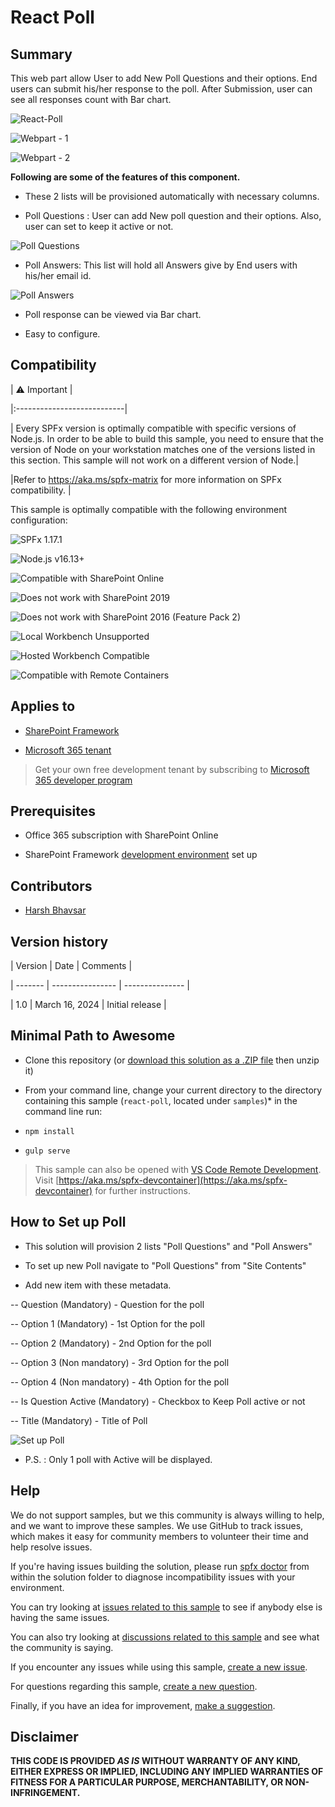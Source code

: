 
  

# React Poll

  

  

## Summary

  

  

This web part allow User to add New Poll Questions and their options. End users can submit his/her response to the poll. After Submission, user can see all responses count with Bar chart.

  

![React-Poll](./assets/react-poll.gif)


![Webpart - 1 ](./assets/wp1.png)

![Webpart - 2 ](./assets/wp2.png)
  

  

**Following are some of the features of this component.**

  

  

- These 2 lists will be provisioned automatically with necessary columns.

  

- Poll Questions : User can add New poll question and their options. Also, user can set to keep it active or not.

  

![Poll Questions](./assets/poll-questions.png)

  

  

- Poll Answers: This list will hold all Answers give by End users with his/her email id.

  

![Poll Answers](./assets/poll-answers.png)

  

- Poll response can be viewed via Bar chart.

  

- Easy to configure.

  

## Compatibility

  

  

| :warning: Important |

  

|:---------------------------|

  

| Every SPFx version is optimally compatible with specific versions of Node.js. In order to be able to build this sample, you need to ensure that the version of Node on your workstation matches one of the versions listed in this section. This sample will not work on a different version of Node.|

  

|Refer to <https://aka.ms/spfx-matrix> for more information on SPFx compatibility. |

  

  

This sample is optimally compatible with the following environment configuration:

  

  

![SPFx 1.17.1](https://img.shields.io/badge/SPFx-1.17.1-green.svg)

  

![Node.js v16.13+](https://img.shields.io/badge/Node.js-v16.13+-green.svg)

  

![Compatible with SharePoint Online](https://img.shields.io/badge/SharePoint%20Online-Compatible-green.svg)

  

![Does not work with SharePoint 2019](https://img.shields.io/badge/SharePoint%20Server%202019-Incompatible-red.svg  "SharePoint Server 2019 requires SPFx 1.4.1 or lower")

  

![Does not work with SharePoint 2016 (Feature Pack 2)](https://img.shields.io/badge/SharePoint%20Server%202016%20(Feature%20Pack%202)-Incompatible-red.svg  "SharePoint Server 2016 Feature Pack 2 requires SPFx 1.1")

  

![Local Workbench Unsupported](https://img.shields.io/badge/Local%20Workbench-Unsupported-red.svg  "Local workbench is no longer available as of SPFx 1.13 and above")

  

![Hosted Workbench Compatible](https://img.shields.io/badge/Hosted%20Workbench-Compatible-green.svg)

  

![Compatible with Remote Containers](https://img.shields.io/badge/Remote%20Containers-Compatible-green.svg)

  

  

## Applies to

  

  

- [SharePoint Framework](https://learn.microsoft.com/sharepoint/dev/spfx/sharepoint-framework-overview)

  

- [Microsoft 365 tenant](https://learn.microsoft.com/sharepoint/dev/spfx/set-up-your-development-environment)

  

  

> Get your own free development tenant by subscribing to [Microsoft 365 developer program](https://aka.ms/m365/devprogram)

  

  

## Prerequisites

  

  

- Office 365 subscription with SharePoint Online

  

- SharePoint Framework [development environment](https://learn.microsoft.com/sharepoint/dev/spfx/set-up-your-development-environment) set up

  

  

## Contributors

  

  

- [Harsh Bhavsar](https://github.com/Harsh24491)

  

  

## Version history

  

  

| Version | Date | Comments |

  

  

| ------- | ---------------- | --------------- |

  

  

| 1.0 | March 16, 2024 | Initial release |

  

  

## Minimal Path to Awesome

  

  

- Clone this repository (or [download this solution as a .ZIP file](https://pnp.github.io/download-partial/?url=https://github.com/pnp/sp-dev-fx-webparts/tree/main/samples/react-poll) then unzip it)

  

- From your command line, change your current directory to the directory containing this sample (`react-poll`, located under `samples`)* in the command line run:

  

-  `npm install`

  

-  `gulp serve`

  

  

> This sample can also be opened with [VS Code Remote Development](https://code.visualstudio.com/docs/remote/remote-overview). Visit [https://aka.ms/spfx-devcontainer](https://aka.ms/spfx-devcontainer) for further instructions.

  

## How to Set up Poll

  

  

- This solution will provision 2 lists "Poll Questions" and "Poll Answers"

- To set up new Poll navigate to "Poll Questions" from "Site Contents"

- Add new item with these metadata.

-- Question (Mandatory) - Question for the poll

-- Option 1 (Mandatory) - 1st Option for the poll

-- Option 2 (Mandatory) - 2nd Option for the poll

-- Option 3 (Non mandatory) - 3rd Option for the poll

-- Option 4 (Non mandatory) - 4th Option for the poll

-- Is Question Active (Mandatory) - Checkbox to Keep Poll active or not

-- Title (Mandatory) - Title of Poll

![Set up Poll](./assets/add-poll.png)

- P.S. : Only 1 poll with Active will be displayed.

  
  

## Help

  

  

We do not support samples, but we this community is always willing to help, and we want to improve these samples. We use GitHub to track issues, which makes it easy for community members to volunteer their time and help resolve issues.

  

  

If you're having issues building the solution, please run [spfx doctor](https://pnp.github.io/cli-microsoft365/cmd/spfx/spfx-doctor/) from within the solution folder to diagnose incompatibility issues with your environment.

  

  

You can try looking at [issues related to this sample](https://github.com/pnp/sp-dev-fx-webparts/issues?q=label%3A%22sample%3A%20react-pages-hierarchy%22) to see if anybody else is having the same issues.

  

  

You can also try looking at [discussions related to this sample](https://github.com/pnp/sp-dev-fx-webparts/discussions?discussions_q=react-pages-hierarchy) and see what the community is saying.

  

  

If you encounter any issues while using this sample, [create a new issue](https://github.com/pnp/sp-dev-fx-webparts/issues/new?assignees=&labels=Needs%3A+Triage+%3Amag%3A%2Ctype%3Abug-suspected%2Csample%3A%20react-pages-hierarchy&template=bug-report.yml&sample=react-pages-hierarchy&authors=@bogeorge&title=react-pages-hierarchy%20-%20).

  

  

For questions regarding this sample, [create a new question](https://github.com/pnp/sp-dev-fx-webparts/issues/new?assignees=&labels=Needs%3A+Triage+%3Amag%3A%2Ctype%3Aquestion%2Csample%3A%20react-pages-hierarchy&template=question.yml&sample=react-pages-hierarchy&authors=@bogeorge&title=react-pages-hierarchy%20-%20).

  

  

Finally, if you have an idea for improvement, [make a suggestion](https://github.com/pnp/sp-dev-fx-webparts/issues/new?assignees=&labels=Needs%3A+Triage+%3Amag%3A%2Ctype%3Aenhancement%2Csample%3A%20react-pages-hierarchy&template=question.yml&sample=react-pages-hierarchy&authors=@bogeorge&title=react-pages-hierarchy%20-%20).

  

  

## [](https://github.com/pnp/sp-dev-fx-webparts/tree/main/samples/react-pages-hierarchy#disclaimer)Disclaimer

  

  

**THIS CODE IS PROVIDED _AS IS_ WITHOUT WARRANTY OF ANY KIND, EITHER EXPRESS OR IMPLIED, INCLUDING ANY IMPLIED WARRANTIES OF FITNESS FOR A PARTICULAR PURPOSE, MERCHANTABILITY, OR NON-INFRINGEMENT.**